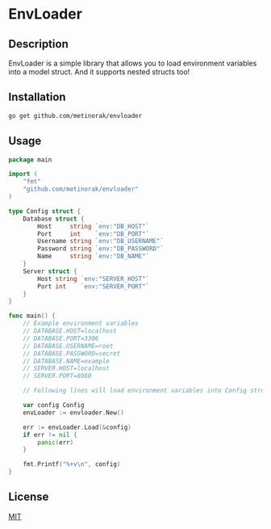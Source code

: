# EnvLoader
## Description
EnvLoader is a simple library that allows you to load environment variables into a model struct. And it supports nested structs too!

## Installation
```bash
go get github.com/metinorak/envloader
```

## Usage
```go
package main

import (
    "fmt"
    "github.com/metinorak/envloader"
)

type Config struct {
    Database struct {
        Host     string `env:"DB_HOST"`
        Port     int    `env:"DB_PORT"`
        Username string `env:"DB_USERNAME"`
        Password string `env:"DB_PASSWORD"`
        Name     string `env:"DB_NAME"`
    }
    Server struct {
        Host string `env:"SERVER_HOST"`
        Port int    `env:"SERVER_PORT"`
    }
}

func main() {
    // Example environment variables
    // DATABASE.HOST=localhost
    // DATABASE.PORT=3306
    // DATABASE.USERNAME=root
    // DATABASE.PASSWORD=secret
    // DATABASE.NAME=example
    // SERVER.HOST=localhost
    // SERVER.PORT=8080

    // Following lines will load environment variables into Config struct

    var config Config
    envLoader := envloader.New()

    err := envLoader.Load(&config)
    if err != nil {
        panic(err)
    }

    fmt.Printf("%+v\n", config)
}
```

## License
[MIT](https://choosealicense.com/licenses/mit/)
```
```
